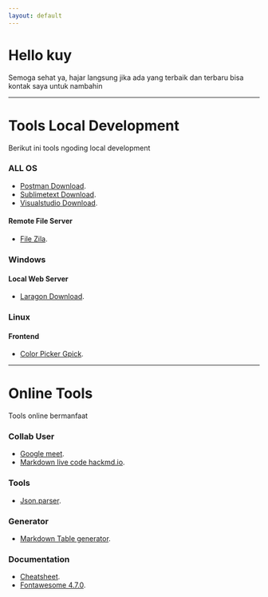 ```yaml
---
layout: default
---
```


# Hello kuy

Semoga sehat ya, hajar langsung jika ada yang terbaik dan terbaru bisa kontak saya untuk nambahin

***

# Tools Local Development

Berikut ini tools ngoding local development


### ALL OS

- [Postman Download](https://www.postman.com/downloads/).
- [Sublimetext Download](https://www.sublimetext.com/download).
- [Visualstudio Download](https://code.visualstudio.com/download).

#### Remote File Server
- [File Zila](https://filezilla-project.org/download.php?type=client).

### Windows

#### Local Web Server
- [Laragon Download](https://laragon.org/download/index.html).


### Linux

#### Frontend
- [Color Picker Gpick](https://pkgs.org/download/gpick).

***


# Online Tools

Tools online bermanfaat

### Collab User
- [Google meet](https://meet.google.com/). 
- [Markdown live code hackmd.io](https://hackmd.io/). 

### Tools
- [Json.parser](http://json.parser.online.fr/).

### Generator
- [Markdown Table generator](https://www.tablesgenerator.com/markdown_tables).

### Documentation

- [Cheatsheet](https://devhints.io/).
- [Fontawesome 4.7.0](https://fontawesome.com/v4.7.0/cheatsheet/).


